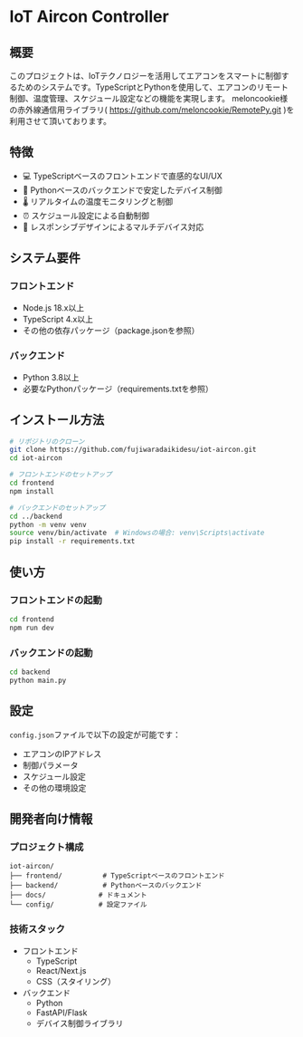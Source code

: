 # IoT Aircon Controller

## 概要
このプロジェクトは、IoTテクノロジーを活用してエアコンをスマートに制御するためのシステムです。TypeScriptとPythonを使用して、エアコンのリモート制御、温度管理、スケジュール設定などの機能を実現します。
meloncookie様の赤外線通信用ライブラリ( https://github.com/meloncookie/RemotePy.git )を利用させて頂いております。

## 特徴
- 💻 TypeScriptベースのフロントエンドで直感的なUI/UX
- 🐍 Pythonベースのバックエンドで安定したデバイス制御
- 🌡️ リアルタイムの温度モニタリングと制御
- ⏰ スケジュール設定による自動制御
- 📱 レスポンシブデザインによるマルチデバイス対応

## システム要件
### フロントエンド
- Node.js 18.x以上
- TypeScript 4.x以上
- その他の依存パッケージ（package.jsonを参照）

### バックエンド
- Python 3.8以上
- 必要なPythonパッケージ（requirements.txtを参照）

## インストール方法

```bash
# リポジトリのクローン
git clone https://github.com/fujiwaradaikidesu/iot-aircon.git
cd iot-aircon

# フロントエンドのセットアップ
cd frontend
npm install

# バックエンドのセットアップ
cd ../backend
python -m venv venv
source venv/bin/activate  # Windowsの場合: venv\Scripts\activate
pip install -r requirements.txt
```

## 使い方

### フロントエンドの起動

```bash
cd frontend
npm run dev
```

### バックエンドの起動

```bash
cd backend
python main.py
```

## 設定

`config.json`ファイルで以下の設定が可能です：
- エアコンのIPアドレス
- 制御パラメータ
- スケジュール設定
- その他の環境設定

## 開発者向け情報

### プロジェクト構成
```
iot-aircon/
├── frontend/          # TypeScriptベースのフロントエンド
├── backend/           # Pythonベースのバックエンド
├── docs/             # ドキュメント
└── config/           # 設定ファイル
```

### 技術スタック
- フロントエンド
  - TypeScript
  - React/Next.js
  - CSS（スタイリング）
- バックエンド
  - Python
  - FastAPI/Flask
  - デバイス制御ライブラリ

